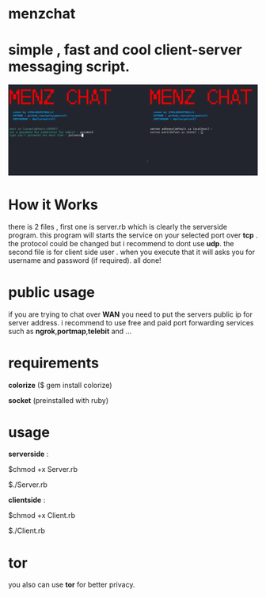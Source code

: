 # menzchat
# simple , fast and cool client-server messaging script.
![Alt text](screenshot.png?raw=true "Optional Title")
# How it Works 
there is 2 files , first one is server.rb which is clearly the serverside program. this program will starts the service on your selected port over **tcp** . the protocol could be changed but i recommend to dont use **udp**.
the second file is for client side user . when you execute that it will asks you for username and password (if required).
all done!
# public usage 
if you are trying to chat over **WAN** you need to put the servers public ip for server address. i recommend to use free and paid port forwarding services such as **ngrok**,**portmap**,**telebit** and ...
# requirements
**colorize** ($ gem install colorize)


**socket** (preinstalled with ruby)
# usage 
**serverside** : 

$chmod +x Server.rb

$./Server.rb


**clientside** :

$chmod +x Client.rb

$./Client.rb
# tor
you also can use **tor** for better privacy.
